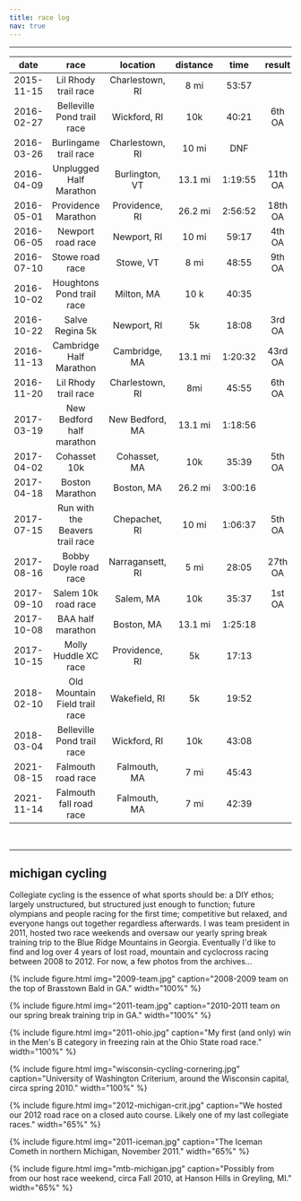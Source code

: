 ```yaml
---
title: race log
nav: true
---
```


--------

|    date    	|               race              	|     location     	| distance 	|   time  	|  result 	|
|:----------:	|:-------------------------------:	|:----------------:	|:--------:	|:-------:	|:-------:	|
| 2015-11-15 	|       Lil Rhody trail race      	|  Charlestown, RI 	|   8 mi   	|  53:57  	|         	|
| 2016-02-27 	|    Belleville Pond trail race   	|   Wickford, RI   	|    10k   	|  40:21  	|  6th OA 	|
| 2016-03-26 	|      Burlingame trail race      	|  Charlestown, RI 	|   10 mi  	|   DNF   	|         	|
| 2016-04-09 	|     Unplugged Half Marathon     	|  Burlington, VT  	|  13.1 mi 	| 1:19:55 	| 11th OA 	|
| 2016-05-01 	|       Providence Marathon       	|  Providence, RI  	|  26.2 mi 	| 2:56:52 	| 18th OA 	|
| 2016-06-05 	|        Newport road race        	|    Newport, RI   	|   10 mi  	|  59:17  	|  4th OA 	|
| 2016-07-10 	|         Stowe road race         	|     Stowe, VT    	|   8 mi   	|  48:55  	|  9th OA 	|
| 2016-10-02 	|    Houghtons Pond trail race    	|    Milton, MA    	|   10 k   	|  40:35  	|         	|
| 2016-10-22 	|         Salve Regina 5k         	|    Newport, RI   	|    5k    	|  18:08  	|  3rd OA 	|
| 2016-11-13 	|     Cambridge Half Marathon     	|   Cambridge, MA  	|  13.1 mi 	| 1:20:32 	| 43rd OA 	|
| 2016-11-20 	|       Lil Rhody trail race      	|  Charlestown, RI 	|    8mi   	|  45:55  	|  6th OA 	|
| 2017-03-19 	|    New Bedford half marathon    	|  New Bedford, MA 	|  13.1 mi 	| 1:18:56 	|         	|
| 2017-04-02 	|           Cohasset 10k          	|   Cohasset, MA   	|    10k   	|  35:39  	|  5th OA 	|
| 2017-04-18 	|         Boston Marathon         	|    Boston, MA    	|  26.2 mi 	| 3:00:16 	|         	|
| 2017-07-15 	| Run with the Beavers trail race 	|   Chepachet, RI  	|   10 mi  	| 1:06:37 	|  5th OA 	|
| 2017-08-16 	|      Bobby Doyle road race      	| Narragansett, RI 	|   5 mi   	|  28:05  	| 27th OA 	|
| 2017-09-10 	|       Salem 10k road race       	|     Salem, MA    	|    10k   	|  35:37  	|  1st OA 	|
| 2017-10-08 	|        BAA half marathon        	|    Boston, MA    	|  13.1 mi 	| 1:25:18 	|         	|
| 2017-10-15 	|       Molly Huddle XC race      	|  Providence, RI  	|    5k    	|  17:13  	|         	|
| 2018-02-10 	|  Old Mountain Field trail race  	|   Wakefield, RI  	|    5k    	|  19:52  	|         	|
| 2018-03-04 	|    Belleville Pond trail race   	|   Wickford, RI   	|    10k   	|  43:08  	|         	|
| 2021-08-15 	|        Falmouth road race       	|   Falmouth, MA   	|   7 mi   	|  45:43  	|         	|
| 2021-11-14 	|     Falmouth fall road race     	|   Falmouth, MA   	|   7 mi   	|  42:39  	|         	|


<br/>

------------

## michigan cycling
Collegiate cycling is the essence of what sports should be: a DIY ethos; largely unstructured, but structured just enough to function; future olympians and people racing for the first time; competitive but relaxed, and everyone hangs out together regardless afterwards. I was team president in 2011, hosted two race weekends and oversaw our yearly spring break training trip to the Blue Ridge Mountains in Georgia. Eventually I'd like to find and log over 4 years of lost road, mountain and cyclocross racing between 2008 to 2012. For now, a few photos from the archives...

{% include figure.html img="2009-team.jpg" caption="2008-2009 team on the top of Brasstown Bald in GA." width="100%" %}

{% include figure.html img="2011-team.jpg" caption="2010-2011 team on our spring break training trip in GA." width="100%" %}

{% include figure.html img="2011-ohio.jpg" caption="My first (and only) win in the Men's B category in freezing rain at the Ohio State road race." width="100%" %}

{% include figure.html img="wisconsin-cycling-cornering.jpg" caption="University of Washington Criterium, around the Wisconsin capital, circa spring 2010." width="100%" %}

{% include figure.html img="2012-michigan-crit.jpg" caption="We hosted our 2012 road race on a closed auto course. Likely one of my last collegiate races." width="65%" %}

{% include figure.html img="2011-iceman.jpg" caption="The Iceman Cometh in northern Michigan, November 2011." width="65%" %}

{% include figure.html img="mtb-michigan.jpg" caption="Possibly from from our host race weekend, circa Fall 2010, at Hanson Hills in Greyling, MI." width="65%" %}


